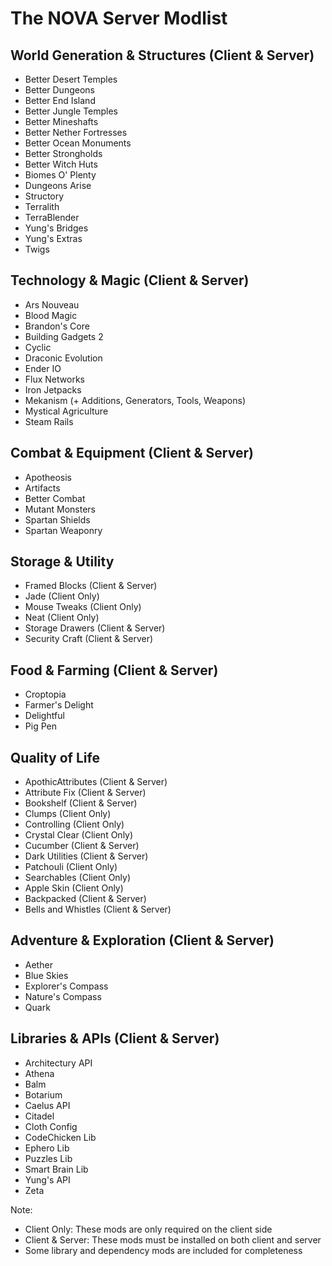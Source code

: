 
# The NOVA Server Modlist

## World Generation & Structures (Client & Server)
- Better Desert Temples
- Better Dungeons
- Better End Island
- Better Jungle Temples
- Better Mineshafts
- Better Nether Fortresses
- Better Ocean Monuments
- Better Strongholds
- Better Witch Huts
- Biomes O' Plenty
- Dungeons Arise
- Structory
- Terralith
- TerraBlender
- Yung's Bridges
- Yung's Extras
- Twigs

## Technology & Magic (Client & Server)
- Ars Nouveau
- Blood Magic
- Brandon's Core
- Building Gadgets 2
- Cyclic
- Draconic Evolution
- Ender IO
- Flux Networks
- Iron Jetpacks
- Mekanism (+ Additions, Generators, Tools, Weapons)
- Mystical Agriculture
- Steam Rails

## Combat & Equipment (Client & Server)
- Apotheosis
- Artifacts
- Better Combat
- Mutant Monsters
- Spartan Shields
- Spartan Weaponry

## Storage & Utility
- Framed Blocks (Client & Server)
- Jade (Client Only)
- Mouse Tweaks (Client Only)
- Neat (Client Only)
- Storage Drawers (Client & Server)
- Security Craft (Client & Server)

## Food & Farming (Client & Server)
- Croptopia
- Farmer's Delight
- Delightful
- Pig Pen

## Quality of Life
- ApothicAttributes (Client & Server)
- Attribute Fix (Client & Server)
- Bookshelf (Client & Server)
- Clumps (Client Only)
- Controlling (Client Only)
- Crystal Clear (Client Only)
- Cucumber (Client & Server)
- Dark Utilities (Client & Server)
- Patchouli (Client Only)
- Searchables (Client Only)
- Apple Skin (Client Only)
- Backpacked (Client & Server)
- Bells and Whistles (Client & Server)

## Adventure & Exploration (Client & Server)
- Aether
- Blue Skies
- Explorer's Compass
- Nature's Compass
- Quark

## Libraries & APIs (Client & Server)
- Architectury API
- Athena
- Balm
- Botarium
- Caelus API
- Citadel
- Cloth Config
- CodeChicken Lib
- Ephero Lib
- Puzzles Lib
- Smart Brain Lib
- Yung's API
- Zeta

Note: 
- Client Only: These mods are only required on the client side
- Client & Server: These mods must be installed on both client and server
- Some library and dependency mods are included for completeness
